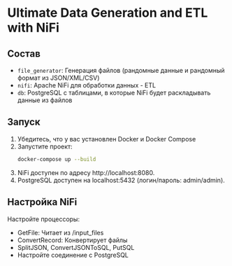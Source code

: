# Ultimate Data Generation and ETL with NiFi

## Состав
- `file_generator`: Генерация файлов (рандомные данные и рандомный формат из JSON/XML/CSV)
- `nifi`: Apache NiFi для обработки данных - ETL
- `db`: PostgreSQL с таблицами, в которые NiFi будет раскладывать данные из файлов

## Запуск
1. Убедитесь, что у вас установлен Docker и Docker Compose
2. Запустите проект:
   ```bash
   docker-compose up --build
   ```
3. NiFi доступен по адресу http://localhost:8080.
4. PostgreSQL доступен на localhost:5432 (логин/пароль: admin/admin).

## Настройка NiFi
Настройте процессоры:
- GetFile: Читает из /input_files
- ConvertRecord: Конвертирует файлы
- SplitJSON, ConvertJSONToSQL, PutSQL
- Настройте соединение с PostgreSQL
